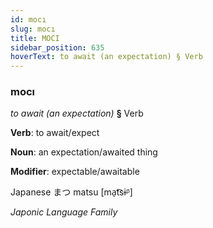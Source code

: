```yaml
---
id: mocı
slug: mocı
title: MOCI
sidebar_position: 635
hoverText: to await (an expectation) § Verb
---
```


### mocı

*to await (an expectation)* **§** Verb

**Verb**: to await/expect

**Noun**: an expectation/awaited thing

**Modifier**: expectable/awaitable

Japanese ま​つ matsu [ma̠t͡sɨᵝ]

*Japonic Language Family*
